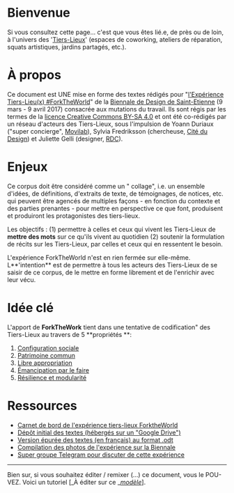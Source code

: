 # Bienvenue

Si vous consultez cette page... c'est que vous êtes lié.e, de près ou de loin, à l'univers des '[Tiers-Lieux](http://movilab.org/index.php?title=Définition_des_Tiers_Lieux)' \(espaces de coworking, ateliers de réparation,  squats artistiques, jardins partagés, etc.\).

# À propos

Ce document est UNE mise en forme des textes rédigés pour "[l'Expérience Tiers-Lieu\(x\) \#ForkTheWorld](https://archive.is/gkBhw)" de la [Biennale de Design de Saint-Etienne](http://www.biennale-design.com/saint-etienne/2017/fr/home/) \(9 mars - 9 avril 2017\) consacrée aux mutations du travail. Ils sont régis par les termes de la [licence Creative Commons BY-SA 4.0](https://creativecommons.org/licenses/by-sa/4.0/) et ont été co-rédigés par un réseau d'acteurs des Tiers-Lieux, sous l'impulsion de Yoann Duriaux \("super concierge", [Movilab](http://movilab.org)\),  Sylvia Fredriksson \(chercheuse, [Cité du Design](http://www.citedudesign.com/fr/la-recherche/)\) et Juliette Gelli \(designer, [RDC](https://vimeo.com/200720088)\).

# Enjeux

Ce corpus  doit être considéré comme un " collage", i.e.  un ensemble d'idées,  de définitions, d'extraits de texte, de témoignages, de notices, etc. qui peuvent être agencés de multiples façons - en fonction du contexte et des parties prenantes - pour mettre en perspective ce que font, produisent et produiront les protagonistes des tiers-lieux.

Les objectifs : \(1\) permettre à celles et ceux qui vivent les Tiers-Lieux de **mettre des mots** sur ce qu'ils vivent au quotidien \(2\) soutenir la formulation de récits sur les Tiers-Lieux, par celles et ceux qui en ressentent le besoin.

L'expérience ForkTheWorld n'est en rien fermée sur elle-même. L**'intention** est  de permettre à tous les acteurs des Tiers-Lieux de se saisir de ce corpus, de le mettre en forme librement et de l'enrichir avec leur vécu.

# Idée clé

L'apport de **ForkTheWork** tient dans une tentative de codification" des Tiers-Lieux au travers de 5 **propriétés **:

1. [Configuration sociale](https://nicolasloubet.gitbooks.io/fork-the-world/content/principes/configuration-sociale.html)
2. [Patrimoine commun](https://nicolasloubet.gitbooks.io/fork-the-world/content/principes/patrimoine-commun.html)
3. [Libre appropriation](https://nicolasloubet.gitbooks.io/fork-the-world/content/libre-appropriation.html)
4. [Émancipation par le faire](https://nicolasloubet.gitbooks.io/fork-the-world/content/emancipation-par-le-faire.html)
5. [Résilience et modularité](https://nicolasloubet.gitbooks.io/fork-the-world/content/resilience-et-modularite.html)

# Ressources

* [Carnet de bord de l'expérience tiers-lieux ForktheWorld](http://frama.link/BiennaleDesign17-ForkTheWorld)
* [Dépôt initial des textes \(hébergés sur un "Google Drive"\)](http://frama.link/BiennaleDesign17-ForkTheWorld-Expo)
* [Version épurée des textes \(en français\) au format .odt](https://cloud.lamyne.org/s/DpGFiCZAY9IsAG6?path=%2FTextes)
* [Compilation des photos de l'expérience sur la Biennale](https://www.sharypic.com/yii1053jns2jfnd6/all)
* [Super groupe Telegram pour discuter de cette expérience](https://telegram.me/forktheworld)

---

Bien sur, si vous souhaitez éditer / remixer \(...\) ce document, vous le POU-VEZ. Voici un tutoriel \[_À éditer sur ce _[_modèle_](https://handbook.enspiral.com/guides/contributing.html)\].

